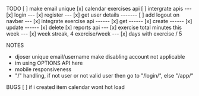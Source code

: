 TODO
[ ] make email unique
[x] calendar exercises api
[ ] intergrate apis
--- [x] login
--- [x] register
--- [x] get user details
------- [ ] add logout on navber
--- [x] integrate exercise api
------ [x] get
------ [x] create
------ [x] update
------ [x] delete
[x] reports api
--- [x] exercise total minutes this week
--- [x] week streak, 4 exercise/week
--- [x] days with exercise / 5

NOTES

- djoser unique email/username make disabling account not applicable
- im using OPTIONS API here
- mobile responsiveness
- "/" handling, if not user or not valid user then go to "/login/", else "/app/"

BUGS
[ ] if i created item calendar wont hot load
